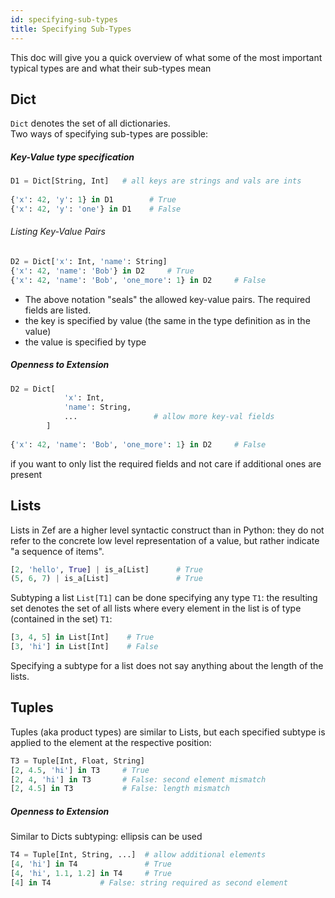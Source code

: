 ```yaml
---
id: specifying-sub-types
title: Specifying Sub-Types
---
```


  
This doc will give you a quick overview of what some of the most important typical types are and what their sub-types mean  
  
  
  
## Dict  
`Dict` denotes the set of all dictionaries.  
Two ways of specifying sub-types are possible:  
  
##### Key-Value type specification  
```python  
D1 = Dict[String, Int]   # all keys are strings and vals are ints  
  
{'x': 42, 'y': 1} in D1        # True  
{'x': 42, 'y': 'one'} in D1    # False  
```  
  
###### Listing Key-Value Pairs  
```python  
D2 = Dict['x': Int, 'name': String]  
{'x': 42, 'name': 'Bob'} in D2     # True  
{'x': 42, 'name': 'Bob', 'one_more': 1} in D2     # False  
```  
- The above notation "seals" the allowed key-value pairs. The required fields are listed.  
- the key is specified by value (the same in the type definition as in the value)  
- the value is specified by type  
  
##### Openness to Extension  
```python  
D2 = Dict[  
			'x': Int,   
			'name': String,  
			...                 # allow more key-val fields  
		]  
  
{'x': 42, 'name': 'Bob', 'one_more': 1} in D2     # False  
```  
if you want to only list the required fields and not care if additional ones are present  
  
  
## Lists  
Lists in Zef are a higher level syntactic construct than in Python: they do not refer to the concrete low level representation of a value, but rather indicate "a sequence of items".  
```python  
[2, 'hello', True] | is_a[List]      # True  
(5, 6, 7) | is_a[List]               # True  
```  
  
Subtyping a list `List[T1]` can be done specifying any type `T1`: the resulting set denotes the set of all lists where every element in the list is of type (contained in the set) `T1`:  
```python  
[3, 4, 5] in List[Int]    # True  
[3, 'hi'] in List[Int]    # False  
```  
Specifying a subtype for a list does not say anything about the length of the lists.  
  
  
  
## Tuples  
Tuples (aka product types) are similar to Lists, but each specified subtype is applied to the element at the respective position:  
```python  
T3 = Tuple[Int, Float, String]  
[2, 4.5, 'hi'] in T3     # True  
[2, 4, 'hi'] in T3       # False: second element mismatch  
[2, 4.5] in T3           # False: length mismatch  
```  
  
  
##### Openness to Extension  
Similar to Dicts subtyping: ellipsis can be used  
```python  
T4 = Tuple[Int, String, ...]  # allow additional elements  
[4, 'hi'] in T4               # True  
[4, 'hi', 1.1, 1.2] in T4     # True  
[4] in T4           # False: string required as second element  
```  
  
